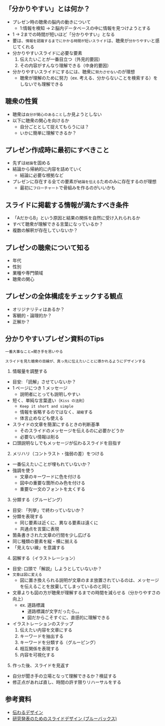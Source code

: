 ## 「分かりやすい」とは何か？

- プレゼン時の聴衆の脳内の動きについて
  - 1:情報を検知 -> 2:脳内データベースの中に情報を見つけようとする
- 1 -> 2までの時間が短いほど「分かりやすい」となる
- 要は、`情報を認識するまでにかかる時間が短いスライド`は、聴衆が`分かりやすい`と感じてくれる
- 分かりやすいスライドに必要な要素
  1. 伝えたいことが一番目立つ（外見的要因）
  2. その内容がすんなり理解できる（中身的要因）
- 分かりやすいスライドにするには、聴衆に`努力させない`のが理想
  - 聴衆が理解のために努力（ex. 考える、分からないことを検索する）をしないでも理解できる

## 聴衆の性質

- 聴衆は`自分が関心のあること`しか見ようとしない
- 以下に聴衆の関心を向けるか
  - 自分ごととして捉えてもらうには？
  - いかに簡単に理解できるか？

## プレゼン作成時に最初にすべきこと

- 先ずは`結論`を固める
- 結論から帰納的に内容を詰めていく
  - 結論に必要な根拠など
- プレゼンに存在する全ての要素が`結論を伝える`ためのみに存在するのが理想
  - 最初に`フローチャート`で骨組みを作るのがいいかも

## スライドに掲載する情報が満たすべき条件

- 「AだからB」という原因と結果の関係を自然に受け入れられるか
- すべて聴衆が理解できる言葉になっているか？
- 複数の解釈が存在していないか？

## プレゼンの聴衆について知る

- 年代
- 性別
- 業種や専門領域
- 聴衆の関心

## プレゼンの全体構成をチェックする観点

- オリジナリティはあるか？
- 客観的・論理的か？
- 正解か？

## 分かりやすいプレゼン資料のTips

`一番大事なこと=聞き手を思いやる`

`スライドを見た聴衆の目線が、真っ先に伝えたいことに導かれるようにデザインする`

1. 情報量を調整する

- 目安: 「読解」させていないか？
- 1 ページにつき 1 メッセージ
  - 説明者にとっても説明しやすい
- 短く、単純な言葉遣い（`Kiss の法則`）
  - `Keep it short and simple`
  - 情報を省略するのではなく、`凝縮`する
  - 体言止めなども使える
- スライドの文章を簡潔にするときの判断基準
  - そのスライドのメッセージを伝えるのに必要かどうか
  - 必要ない情報は削る
- 口頭説明なしでもメッセージが伝わるスライドを目指す

2. メリハリ（コントラスト・強弱の差）をつける

- 一番伝えたいことが埋もれていないか？
- 強調を使う
  - 文章のキーワードに色を付ける
  - 図中の重要な箇所のみ色を付ける
  - 重要な一文のフォントを太くする

3. 分類する（グルーピング）

- 目安: 「列挙」で終わっていないか？
- 分類を表現する
  - 同じ要素は近くに、異なる要素は遠くに
  - 共通点を言葉に表現
- 箇条書きされた文章の行間を少し広げる
- 同じ種類の要素を縦・横に揃える
- 「見えない線」を意識する

4. 図解する（イラストレーション）

- 目安: 口頭で「解説」しようとしていないか？
- `文章は図に変える`
  - 図に置き換えられる説明が文章のまま放置されているのは、メッセージを伝えることを放棄してしまっているのと同じ
- 文章よりも図の方が聴衆が理解するまでの時間を減らせる（分かりやすさの向上）
  - ex. 道路標識
    - 道路標識が文字だったら。。
    - 図だからこそすぐに、直感的に理解できる
- イラストレーションのステップ
  1. 伝えたい内容を文章にする
  2. キーワードを抽出する
  3. キーワードを分類する（グルーピング）
  4. 相互関係を表現する
  5. 内容を可視化する

5. 作った後、スライドを見返す

- 自分が聞き手の立場となって理解できるか？検証する
- 修正点があれば直し、時間の許す限りリハーサルをする

## 参考資料

- [伝わるデザイン](https://tsutawarudesign.com/)
- [研究発表のためのスライドデザイン (ブルーバックス)](https://amzn.asia/d/75ftKrc)
